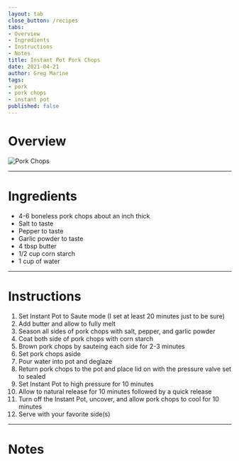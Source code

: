 ```yaml
---
layout: tab
close_button: /recipes
tabs:
- Overview
- Ingredients
- Instructions
- Notes
title: Instant Pot Pork Chops
date: 2021-04-21
author: Greg Marine
tags: 
- pork
- pork chops
- instant pot
published: false
---
```


# Overview



![Pork Chops](/assets/img/collections/recipes/instant-pot-pork-chops/instant-pot-pork-chops.jpg "Pork Chops")

<!--more-->

---

# Ingredients

- 4-6 boneless pork chops about an inch thick
- Salt to taste
- Pepper to taste
- Garlic powder to taste
- 4 tbsp butter
- 1/2 cup corn starch
- 1 cup of water

---

# Instructions

1. Set Instant Pot to Saute mode (I set at least 20 minutes just to be sure)
2. Add butter and allow to fully melt
3. Season all sides of pork chops with salt, pepper, and garlic powder
4. Coat both side of pork chops with corn starch
5. Brown pork chops by sauteing each side for 2-3 minutes
6. Set pork chops aside
7. Pour water into pot and deglaze
8. Return pork chops to the pot and place lid on with the pressure valve set to sealed
9. Set Instant Pot to high pressure for 10 minutes
10. Allow to natural release for 10 minutes followed by a quick release
11. Turn off the Instant Pot, uncover, and allow pork chops to cool for 10 minutes
12. Serve with your favorite side(s)

---

# Notes


